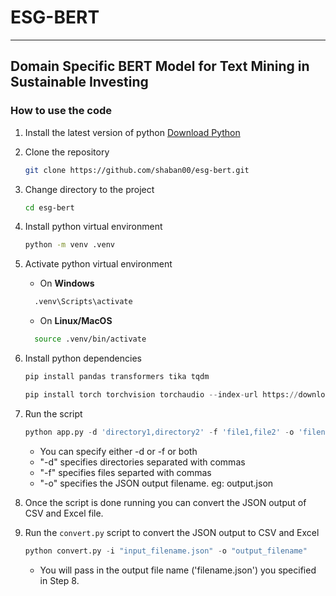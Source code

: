 # ESG-BERT

---

## Domain Specific BERT Model for Text Mining in Sustainable Investing

### How to use the code

1. Install the latest version of python
   [Download Python](https://www.python.org/downloads/)

2. Clone the repository

   ```bash
   git clone https://github.com/shaban00/esg-bert.git
   ```

3. Change directory to the project

   ```bash
   cd esg-bert
   ```

4. Install python virtual environment

   ```bash
   python -m venv .venv
   ```

5. Activate python virtual environment

   - On **Windows**

   ```bash
     .venv\Scripts\activate
   ```

   - On **Linux/MacOS**

   ```bash
     source .venv/bin/activate
   ```

6. Install python dependencies

   ```python
   pip install pandas transformers tika tqdm
   ```

   ```python
   pip install torch torchvision torchaudio --index-url https://download.pytorch.org/whl/cu118
   ```

7. Run the script

   ```python
   python app.py -d 'directory1,directory2' -f 'file1,file2' -o 'filename.json'
   ```

   - You can specify either -d or -f or both
   - "-d" specifies directories separated with commas
   - "-f" specifies files separted with commas
   - "-o" specifies the JSON output filename. eg: output.json

8. Once the script is done running you can convert the JSON output of CSV and Excel file.

9. Run the `convert.py` script to convert the JSON output to CSV and Excel

   ```python
   python convert.py -i "input_filename.json" -o "output_filename"
   ```

   - You will pass in the output file name ('filename.json') you specified in Step 8.
